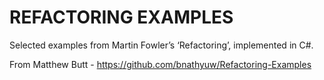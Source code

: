 REFACTORING EXAMPLES
====================

Selected examples from Martin Fowler’s ‘Refactoring’, implemented in C#.

From Matthew Butt - https://github.com/bnathyuw/Refactoring-Examples  